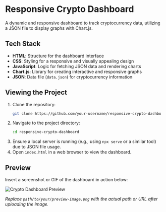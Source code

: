 # Responsive Crypto Dashboard

A dynamic and responsive dashboard to track cryptocurrency data, utilizing a JSON file to display graphs with Chart.js.

## Tech Stack
- **HTML**: Structure for the dashboard interface
- **CSS**: Styling for a responsive and visually appealing design
- **JavaScript**: Logic for fetching JSON data and rendering charts
- **Chart.js**: Library for creating interactive and responsive graphs
- **JSON**: Data file (`data.json`) for cryptocurrency information

## Viewing the Project
1. Clone the repository:
   ```bash
   git clone https://github.com/your-username/responsive-crypto-dashboard.git
   ```
2. Navigate to the project directory:
   ```bash
   cd responsive-crypto-dashboard
   ```
3. Ensure a local server is running (e.g., using `npx serve` or a similar tool) due to JSON file usage.
4. Open `index.html` in a web browser to view the dashboard.

## Preview
Insert a screenshot or GIF of the dashboard in action below:

![Crypto Dashboard Preview](path/to/your/preview-image.png)

*Replace `path/to/your/preview-image.png` with the actual path or URL after uploading the image.*